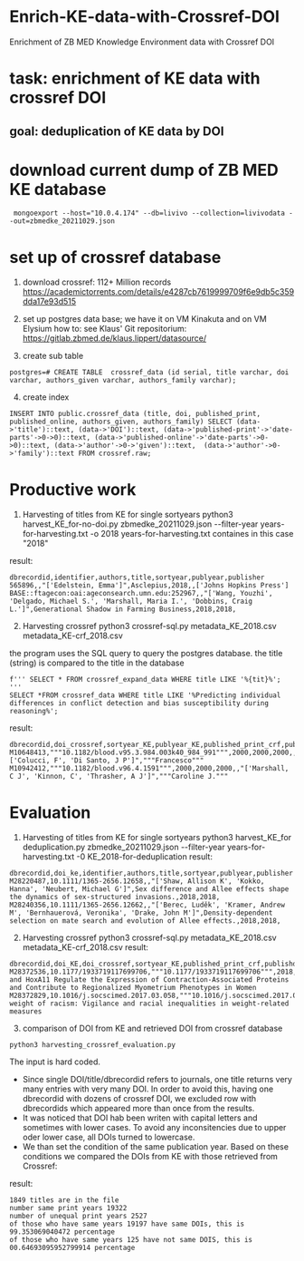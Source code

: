 # Enrich-KE-data-with-Crossref-DOI
Enrichment of ZB MED Knowledge Environment data with Crossref DOI

# task: enrichment of KE data with crossref DOI
## goal: deduplication of KE data by DOI

# download current dump of ZB MED KE database
```
 mongoexport --host="10.0.4.174" --db=livivo --collection=livivodata --out=zbmedke_20211029.json
``` 
# set up of crossref database
1. download crossref: 112+ Million records https://academictorrents.com/details/e4287cb7619999709f6e9db5c359dda17e93d515
2. set up postgres data base; we have it on VM Kinakuta and on VM Elysium
how to: see Klaus' Git repositorium:
https://gitlab.zbmed.de/klaus.lippert/datasource/

3. create sub table
```
postgres=# CREATE TABLE  crossref_data (id serial, title varchar, doi varchar, authors_given varchar, authors_family varchar);
``` 

4. create index 
```
INSERT INTO public.crossref_data (title, doi, published_print, published_online, authors_given, authors_family) SELECT (data->'title')::text, (data->'DOI')::text, (data->'published-print'->'date-parts'->0->0)::text, (data->'published-online'->'date-parts'->0->0)::text, (data->'author'->0->'given')::text,  (data->'author'->0->'family')::text FROM crossref.raw; 
```

# Productive work
1. Harvesting of titles from KE for single sortyears
python3 harvest_KE_for-no-doi.py zbmedke_20211029.json --filter-year years-for-harvesting.txt -o 2018
years-for-harvesting.txt containes in this case "2018"

result:
```
dbrecordid,identifier,authors,title,sortyear,publyear,publisher
565896,,"['Edelstein, Emma']",Asclepius,2018,,['Johns Hopkins Press']
BASE::ftagecon:oai:ageconsearch.umn.edu:252967,,"['Wang, Youzhi', 'Delgado, Michael S.', 'Marshall, Maria I.', 'Dobbins, Craig L.']",Generational Shadow in Farming Business,2018,2018,
```

2. Harvesting crossref 
python3 crossref-sql.py metadata_KE_2018.csv  metadata_KE-crf_2018.csv  

the program uses the SQL query to query the postgres database. the title (string) is compared to the title in the database
```
f''' SELECT * FROM crossref_expand_data WHERE title LIKE '%{tit}%'; '''
SELECT *FROM crossref_data WHERE title LIKE '%Predicting individual differences in conflict detection and bias susceptibility during reasoning%'; 
```
result:
```
dbrecordid,doi_crossref,sortyear_KE,publyear_KE,published_print_crf,publishd_online_crf,authors_KE,authors_crossref
M10648413,"""10.1182/blood.v95.3.984.003k40_984_991""",2000,2000,2000,,"['Colucci, F', 'Di Santo, J P']","""Francesco"""
M10942412,"""10.1182/blood.v96.4.1591""",2000,2000,2000,,"['Marshall, C J', 'Kinnon, C', 'Thrasher, A J']","""Caroline J."""
``` 


# Evaluation
1. Harvesting of titles from KE for single sortyears
python3 harvest_KE_for deduplication.py zbmedke_20211029.json --filter-year years-for-harvesting.txt -0 KE_2018-for-deduplication
result:
```
dbrecordid,doi_ke,identifier,authors,title,sortyear,publyear,publisher
M28220487,10.1111/1365-2656.12658,,"['Shaw, Allison K', 'Kokko, Hanna', 'Neubert, Michael G']",Sex difference and Allee effects shape the dynamics of sex-structured invasions.,2018,2018,
M28240356,10.1111/1365-2656.12662,,"['Berec, Luděk', 'Kramer, Andrew M', 'Bernhauerová, Veronika', 'Drake, John M']",Density-dependent selection on mate search and evolution of Allee effects.,2018,2018,
```
2. Harvesting crossref 
python3 crossref-sql.py metadata_KE_2018.csv  metadata_KE-crf_2018.csv
result:
```
dbrecordid,doi_KE,doi_crossref,sortyear_KE,published_print_crf,publishd_online_crf,title
M28372536,10.1177/1933719117699706,"""10.1177/1933719117699706""",2018,2018,2017,HoxA10 and HoxA11 Regulate the Expression of Contraction-Associated Proteins and Contribute to Regionalized Myometrium Phenotypes in Women
M28372829,10.1016/j.socscimed.2017.03.058,"""10.1016/j.socscimed.2017.03.058""",2018,2018,,The weight of racism: Vigilance and racial inequalities in weight-related measures
```

3. comparison of DOI from KE and retrieved DOI from crossref database 
```
python3 harvesting_crossref_evaluation.py
```

The input is hard coded. 

- Since single DOI/title/dbrecordid refers to journals, one title returns very many entries with very many DOI. In order to avoid this, having one dbrecordid with dozens of crossref DOI, we excluded row with dbrecordids which appeared more than once from the results.
- It was noticed that DOI hab been writen with capital letters and sometimes with lower cases. To avoid any inconsitencies due to upper oder lower case, all DOIs turned to lowercase. 
- We than set the condition of the same publication year. 
Based on these conditions we compared the DOIs from KE with those retrieved from Crossref:

result:

```
1849 titles are in the file
number same print years 19322
number of unequal print years 2527
of those who have same years 19197 have same DOIs, this is 99.353069040472 percentage
of those who have same years 125 have not same DOIS, this is  00.64693095952799914 percentage
```
